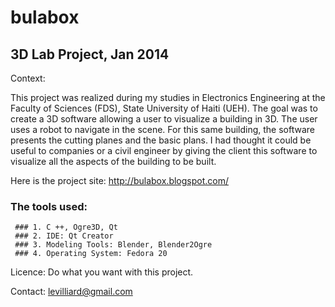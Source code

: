 # bulabox
3D Lab Project,
Jan 2014
-------------------------------------------------------------------------

Context:

  This project was realized during my studies in Electronics Engineering at the Faculty of Sciences (FDS), State University of Haiti (UEH).
   The goal was to create a 3D software allowing a user to visualize a building in 3D. The user uses a robot to navigate in the scene. For this same building, the software presents the cutting planes and the basic plans. I had thought  it could be useful to companies or a civil engineer by giving the client this software to visualize all the aspects  of the building to be built.
  
   Here is the project site: http://bulabox.blogspot.com/
  
   ### The tools used:
     ### 1. C ++, Ogre3D, Qt
     ### 2. IDE: Qt Creator
     ### 3. Modeling Tools: Blender, Blender2Ogre
     ### 4. Operating System: Fedora 20
  
   Licence:
     Do what you want with this project.
    
   Contact:
     levilliard@gmail.com
